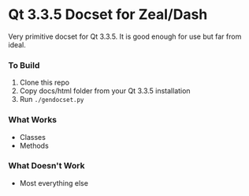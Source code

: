 # Qt 3.3.5 Docset for Zeal/Dash

Very primitive docset for Qt 3.3.5. It is good enough for use but far from ideal.

### To Build

1. Clone this repo
2. Copy docs/html folder from your Qt 3.3.5 installation
3. Run `./gendocset.py`

### What Works

- Classes
- Methods

### What Doesn't Work

- Most everything else
